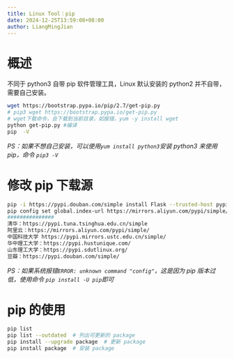 ```yaml
---
title: Linux Tool：pip
date: 2024-12-25T13:59:08+08:00
author: LiangMingJian
---
```


# 概述

不同于 python3 自带 pip 软件管理工具，Linux 默认安装的 python2 并不自带，需要自己安装。

```bash
wget https://bootstrap.pypa.io/pip/2.7/get-pip.py
# pip3 wget https://bootstrap.pypa.io/get-pip.py
# wget下载命令，会下载到当前目录，如报错，yum -y install wget
python get-pip.py #编译
pip  -V
```

*PS：如果不想自己安装，可以使用`yum install python3`安装 python3 来使用 pip，命令 `pip3 -V`*

# 修改 pip 下载源

```bash
pip -i https://pypi.douban.com/simple install Flask --trusted-host pypi.douban.com #手动指定
pip config set global.index-url https://mirrors.aliyun.com/pypi/simple/ #环境指定
###############
清华：https://pypi.tuna.tsinghua.edu.cn/simple
阿里云：https://mirrors.aliyun.com/pypi/simple/
中国科技大学 https://pypi.mirrors.ustc.edu.cn/simple/
华中理工大学：https://pypi.hustunique.com/
山东理工大学：https://pypi.sdutlinux.org/
豆瓣：https://pypi.douban.com/simple/
```

*PS：如果系统报错`ERROR: unknown command "config"`，这是因为 pip 版本过低，使用命令 `pip install -U pip`即可*

# pip 的使用

```bash
pip list
pip list --outdated  # 列出可更新的 package
pip install --upgrade package  # 更新 package
pip install package  # 安装 package
```
